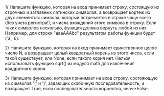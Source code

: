 
   1/ Напишите функцию, которая на вход принимает строку, 
состоящую из строчных и заглавных латинских символов, а возвращает 
кортеж из двух элементов: символа, который встречается в строке чаще
всего (без учета регистра!), и числа вхождений этого символа в строку.
Если таких символов несколько, функция должна вернуть любой из них.
Например, для строки "aaaAAAbc" результатом работы функции будет
('a', 6).
   
   2/ Напишите функцию, которая на вход принимает единственное целое
число N, а возвращает целый квадратный корень из этого числа, если
такой существует, или None, если такого корня нет. Нельзя использовать
функцию sqrt() из модуля math для извлечения квадратного корня.
    
   3/ Напишите функцию, которая принимает на вход строку, состояющую
из символов '(' и ')', задающих скобочную последовательность, и
возвращает True, если последовательность корректна, иначе False.
